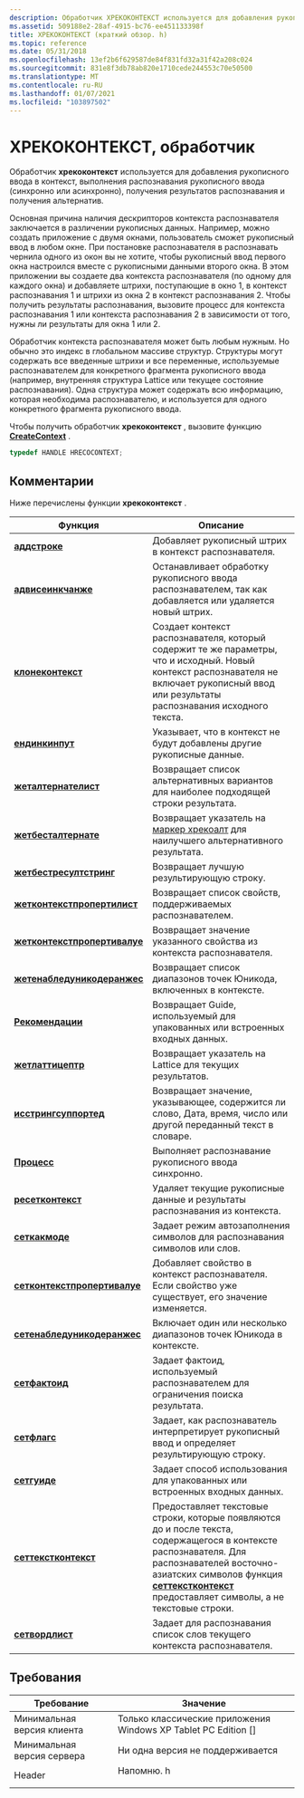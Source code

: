 ```yaml
---
description: Обработчик ХРЕКОКОНТЕКСТ используется для добавления рукописного ввода в контекст, выполнения распознавания рукописного ввода (синхронно или асинхронно), получения результатов распознавания и получения альтернатив.
ms.assetid: 509188e2-28af-4915-bc76-ee451133398f
title: ХРЕКОКОНТЕКСТ (краткий обзор. h)
ms.topic: reference
ms.date: 05/31/2018
ms.openlocfilehash: 13ef2b6f629587de84f831fd32a31f42a208c024
ms.sourcegitcommit: 831e8f3db78ab820e1710cede244553c70e50500
ms.translationtype: MT
ms.contentlocale: ru-RU
ms.lasthandoff: 01/07/2021
ms.locfileid: "103897502"
---
```

# <a name="hrecocontext-handle"></a>ХРЕКОКОНТЕКСТ, обработчик

Обработчик **хрекоконтекст** используется для добавления рукописного ввода в контекст, выполнения распознавания рукописного ввода (синхронно или асинхронно), получения результатов распознавания и получения альтернатив.

Основная причина наличия дескрипторов контекста распознавателя заключается в различении рукописных данных. Например, можно создать приложение с двумя окнами, пользователь сможет рукописный ввод в любом окне. При постановке распознавателя в распознавать чернила одного из окон вы не хотите, чтобы рукописный ввод первого окна настроился вместе с рукописными данными второго окна. В этом приложении вы создаете два контекста распознавателя (по одному для каждого окна) и добавляете штрихи, поступающие в окно 1, в контекст распознавания 1 и штрихи из окна 2 в контекст распознавания 2. Чтобы получить результаты распознавания, вызовите процесс для контекста распознавания 1 или контекста распознавания 2 в зависимости от того, нужны ли результаты для окна 1 или 2.

Обработчик контекста распознавателя может быть любым нужным. Но обычно это индекс в глобальном массиве структур. Структуры могут содержать все введенные штрихи и все переменные, используемые распознавателем для конкретного фрагмента рукописного ввода (например, внутренняя структура Lattice или текущее состояние распознавания). Одна структура может содержать всю информацию, которая необходима распознавателю, и используется для одного конкретного фрагмента рукописного ввода.

Чтобы получить обработчик **хрекоконтекст** , вызовите функцию [**CreateContext**](/windows/desktop/api/recapis/nf-recapis-createcontext) .


```C++
typedef HANDLE HRECOCONTEXT;
```



## <a name="remarks"></a>Комментарии

Ниже перечислены функции **хрекоконтекст** .



| Функция                                                            | Описание                                                                                                                                                                                                                                                 |
|---------------------------------------------------------------------|-------------------------------------------------------------------------------------------------------------------------------------------------------------------------------------------------------------------------------------------------------------|
| [**аддстроке**](/windows/desktop/api/recapis/nf-recapis-addstroke)                                      | Добавляет рукописный штрих в контекст распознавателя.<br/>                                                                                                                                                                                                    |
| [**адвисеинкчанже**](/windows/desktop/api/recapis/nf-recapis-adviseinkchange)                          | Останавливает обработку рукописного ввода распознавателем, так как добавляется или удаляется новый штрих.<br/>                                                                                                                                                         |
| [**клонеконтекст**](/windows/desktop/api/recapis/nf-recapis-clonecontext)                                | Создает контекст распознавателя, который содержит те же параметры, что и исходный. Новый контекст распознавателя не включает рукописный ввод или результаты распознавания исходного текста.<br/>                                                                        |
| [**ендинкинпут**](/windows/desktop/api/msinkaut/nf-msinkaut-iinkrecognizercontext-endinkinput)             | Указывает, что в контекст не будут добавлены другие рукописные данные.<br/>                                                                                                                                                                                         |
| [**жеталтернателист**](/previous-versions/windows/desktop/legacy/ms698163(v=vs.85))                        | Возвращает список альтернативных вариантов для наиболее подходящей строки результата.<br/>                                                                                                                                                                                         |
| [**жетбесталтернате**](/previous-versions/windows/desktop/legacy/ms699575(v=vs.85))                        | Возвращает указатель на [маркер хрекоалт](hrecoalt-handle.md) для наилучшего альтернативного результата.<br/>                                                                                                                                                         |
| [**жетбестресултстринг**](/windows/desktop/api/recapis/nf-recapis-getbestresultstring)                  | Возвращает лучшую результирующую строку.<br/>                                                                                                                                                                                                                  |
| [**жетконтекстпропертилист**](/windows/desktop/api/recapis/nf-recapis-getcontextpropertylist)            | Возвращает список свойств, поддерживаемых распознавателем.<br/>                                                                                                                                                                                            |
| [**жетконтекстпропертивалуе**](/windows/desktop/api/recapis/nf-recapis-getcontextpropertyvalue)          | Возвращает значение указанного свойства из контекста распознавателя.<br/>                                                                                                                                                                                  |
| [**жетенабледуникодеранжес**](/windows/desktop/api/recapis/nf-recapis-getenabledunicoderanges)          | Возвращает список диапазонов точек Юникода, включенных в контексте.<br/>                                                                                                                                                                                   |
| [**Рекомендации**](/windows/desktop/api/recapis/nf-recapis-getguide)                                        | Возвращает Guide, используемый для упакованных или встроенных входных данных.<br/>                                                                                                                                                                                                 |
| [**жетлаттицептр**](/windows/desktop/api/recapis/nf-recapis-getlatticeptr)                              | Возвращает указатель на Lattice для текущих результатов.<br/>                                                                                                                                                                                        |
| [**исстрингсуппортед**](/windows/desktop/api/msinkaut/nf-msinkaut-iinkrecognizercontext-isstringsupported) | Возвращает значение, указывающее, содержится ли слово, Дата, время, число или другой переданный текст в словаре.<br/>                                                                                                               |
| [**Процесс**](/windows/desktop/api/recapis/nf-recapis-process)                                          | Выполняет распознавание рукописного ввода синхронно.<br/>                                                                                                                                                                                                          |
| [**ресетконтекст**](/windows/desktop/api/recapis/nf-recapis-resetcontext)                                | Удаляет текущие рукописные данные и результаты распознавания из контекста.<br/>                                                                                                                                                                                |
| [**сеткакмоде**](/windows/desktop/api/recapis/nf-recapis-setcacmode)                                    | Задает режим автозаполнения символов для распознавания символов или слов.<br/>                                                                                                                                                                         |
| [**сетконтекстпропертивалуе**](/windows/desktop/api/recapis/nf-recapis-setcontextpropertyvalue)          | Добавляет свойство в контекст распознавателя. Если свойство уже существует, его значение изменяется.<br/>                                                                                                                                                  |
| [**сетенабледуникодеранжес**](/windows/desktop/api/recapis/nf-recapis-setenabledunicoderanges)          | Включает один или несколько диапазонов точек Юникода в контексте.<br/>                                                                                                                                                                                         |
| [**сетфактоид**](/windows/desktop/api/recapis/nf-recapis-setfactoid)                                    | Задает фактоид, используемый распознавателем для ограничения поиска результата.<br/>                                                                                                                                                                       |
| [**сетфлагс**](/windows/desktop/api/recapis/nf-recapis-setflags)                                        | Задает, как распознаватель интерпретирует рукописный ввод и определяет результирующую строку.<br/>                                                                                                                                                                     |
| [**сетгуиде**](/windows/desktop/api/recapis/nf-recapis-setguide)                                        | Задает способ использования для упакованных или встроенных входных данных.<br/>                                                                                                                                                                                                  |
| [**сеттекстконтекст**](/windows/desktop/api/recapis/nf-recapis-settextcontext)                            | Предоставляет текстовые строки, которые появляются до и после текста, содержащегося в контексте распознавателя. Для распознавателей восточно-азиатских символов функция [**сеттекстконтекст**](/windows/desktop/api/recapis/nf-recapis-settextcontext) предоставляет символы, а не текстовые строки.<br/> |
| [**сетвордлист**](/windows/desktop/api/recapis/nf-recapis-setwordlist)                                  | Задает для распознавания список слов текущего контекста распознавателя.<br/>                                                                                                                                                                              |



 

## <a name="requirements"></a>Требования



| Требование | Значение |
|-------------------------------------|--------------------------------------------------------------------------------------|
| Минимальная версия клиента<br/> | Только классические приложения Windows XP Tablet PC Edition \[\]<br/>                        |
| Минимальная версия сервера<br/> | Ни одна версия не поддерживается<br/>                                                            |
| Header<br/>                   | <dl> <dt>Напомню. h</dt> </dl> |



 

